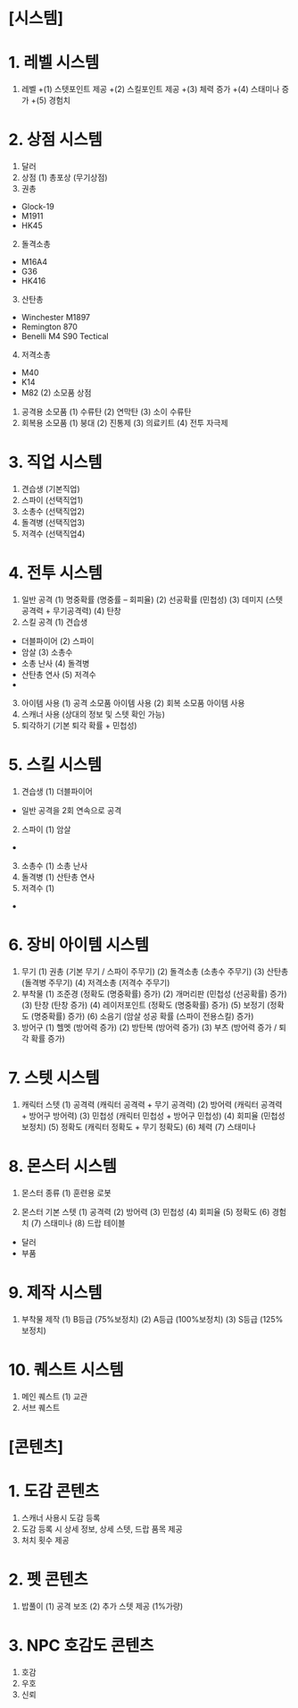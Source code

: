 # [시스템]
# 1. 레벨 시스템
 1) 레벨
+(1) 스텟포인트 제공
+(2) 스킬포인트 제공
+(3) 체력 증가
+(4) 스태미나 증가
+(5) 경험치

# 2. 상점 시스템
 1) 달러
 2) 상점
(1) 총포상 (무기상점)
 1) 권총
  - Glock-19
  - M1911
  - HK45
 2) 돌격소총
  - M16A4
  - G36
  - HK416
 3) 산탄총
  - Winchester M1897
  - Remington 870
  - Benelli M4 S90 Tectical
 4) 저격소총
  - M40
  - K14
  - M82
(2) 소모품 상점
 1) 공격용 소모품
  (1) 수류탄
  (2) 연막탄
  (3) 소이 수류탄
 2) 회복용 소모품
  (1) 붕대
  (2) 진통제
  (3) 의료키트
  (4) 전투 자극제

# 3. 직업 시스템
 1) 견습생 (기본직업)
 2) 스파이 (선택직업1)
 3) 소총수 (선택직업2)
 4) 돌격병 (선택직업3)
 5) 저격수 (선택직업4)

# 4. 전투 시스템
 1) 일반 공격
(1) 명중확률 (명중률 – 회피율)
(2) 선공확률 (민첩성)
(3) 데미지 (스텟공격력 + 무기공격력)
(4) 탄창
 2) 스킬 공격
(1) 견습생
 - 더블파이어
(2) 스파이
 - 암살
(3) 소총수
 - 소총 난사
(4) 돌격병
 - 산탄총 연사
(5) 저격수
 - 
 3) 아이템 사용
(1) 공격 소모품 아이템 사용
(2) 회복 소모품 아이템 사용
 4) 스캐너 사용 (상대의 정보 및 스텟 확인 가능)
 5) 퇴각하기 (기본 퇴각 확률 + 민첩성)

# 5. 스킬 시스템
 1) 견습생
(1) 더블파이어
 - 일반 공격을 2회 연속으로 공격
 2) 스파이
(1) 암살
 - 
 3) 소총수
  (1) 소총 난사
 4) 돌격병
(1) 산탄총 연사
 5) 저격수
(1)
 - 
# 6. 장비 아이템 시스템
1) 무기
(1) 권총 (기본 무기 / 스파이 주무기)
(2) 돌격소총 (소총수 주무기)
(3) 산탄총 (돌격병 주무기)
(4) 저격소총 (저격수 주무기)
 2) 부착물
(1) 조준경 (정확도 (명중확률) 증가)
(2) 개머리판 (민첩성 (선공확률) 증가)
(3) 탄창 (탄창 증가)
(4) 레이저포인트 (정확도 (명중확률) 증가)
(5) 보정기 (정확도 (명중확률) 증가)
(6) 소음기 (암살 성공 확률 (스파이 전용스킬) 증가)
 3) 방어구
(1) 헬멧 (방어력 증가)
(2) 방탄복 (방어력 증가)
(3) 부츠 (방어력 증가 / 퇴각 확률 증가)

# 7. 스텟 시스템
 1) 캐릭터 스텟
(1) 공격력 (캐릭터 공격력 + 무기 공격력)
(2) 방어력 (캐릭터 공격력 + 방어구 방어력)
(3) 민첩성 (캐릭터 민첩성 + 방어구 민첩성)
(4) 회피율 (민첩성 보정치)
(5) 정확도 (캐릭터 정확도 + 무기 정확도)
(6) 체력
(7) 스태미나

# 8. 몬스터 시스템
 1) 몬스터 종류
(1) 훈련용 로봇

 2) 몬스터 기본 스텟
(1) 공격력
(2) 방어력
(3) 민첩성
(4) 회피율
(5) 정확도
(6) 경험치
(7) 스태미나
(8) 드랍 테이블
 - 달러
 - 부품

# 9. 제작 시스템
 1) 부착물 제작
(1) B등급 (75%보정치)
(2) A등급 (100%보정치)
(3) S등급 (125%보정치)

# 10. 퀘스트 시스템
 1) 메인 퀘스트
  (1) 교관
 2) 서브 퀘스트

# [콘텐츠]
# 1. 도감 콘텐츠
 1) 스캐너 사용시 도감 등록
 2) 도감 등록 시 상세 정보, 상세 스텟, 드랍 품목 제공
 3) 처치 횟수 제공

# 2. 펫 콘텐츠
 1) 밥풀이
(1) 공격 보조
(2) 추가 스텟 제공 (1%가량)

# 3. NPC 호감도 콘텐츠
 1) 호감
 2) 우호
 3) 신뢰
